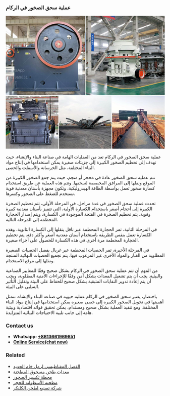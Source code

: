 <h3>عملية سحق الصخور في الركام</h3><img src='1701852526.jpg' alt=''><p>عملية سحق الصخور في الركام تعد من العمليات الهامة في صناعة البناء والإنشاء، حيث تهدف إلى تحطيم الصخور الكبيرة إلى جزيئات صغيرة يمكن استخدامها في إنتاج مواد البناء المختلفة، مثل الخرسانة والأسفلت والحصى.</p><p>تتم عملية سحق الصخور عادة في محجر أو منجم، حيث يتم جمع الصخور الكبيرة من الموقع ونقلها إلى المرافق المخصصة لسحقها. وتتم هذه العملية عن طريق استخدام كسارة صخور تعمل بواسطة الطاقة الهيدروليكية، وتكون مجهزة بأسنان معدنية قوية تستخدم للضغط على الصخور وكسرها.</p><p>تحدث عملية سحق الصخور في عدة مراحل. في المرحلة الأولى، تتم تحطيم الصخرة الكبيرة إلى أحجام أصغر باستخدام الكسارة الأولية، التي تتميز بأسنان معدنية كبيرة وقوية. يتم تحطيم الصخرة في الفتحة الموجودة في الكسارة، ويتم إصدار الحجارة المحطمة إلى المرحلة التالية.</p><p>في المرحلة الثانية، تمر الحجارة المحطمة عبر ناقل ينقلها إلى الكسارة الثانوية، وهذه الكسارة تعمل بنفس الطريقة باستخدام أسنان معدنية أصغر وأكثر دقة. يتم تحطيم الحجارة المحطمة مرة أخرى في هذه الكسارة للحصول على أجزاء صغيرة.</p><p>في المرحلة الأخيرة، تمر الحصيات المحطمة عبر غربال يفصل الحصيات الصغيرة المطلوبة من الغبار والمواد الأخرى غير المرغوب فيها. يتم تجميع الحصيات النهائية المنتجة ونقلها إلى موقع الاستخدام.</p><p>من المهم أن تتم عملية سحق الصخور في الركام بشكل صحيح وفقًا للمعايير الصناعية والبيئية. يجب أن يتم تشغيل المعدات بشكل آمن وفقًا للإجراءات الأمنية المطلوبة، ويجب أن يتم إعادة تدوير النفايات المتبقية بشكل صحيح للحفاظ على البيئة وتقليل التأثير السلبي على البيئة.</p><p>باختصار، يعتبر سحق الصخور في الركام عملية حيوية في صناعة البناء والإنشاء. تتمثل أهميتها في تحويل الصخور الكبيرة إلى حصى صغيرة يمكن استخدامها في إنتاج مواد البناء المختلفة. ومع تنفيذ العملية بشكل صحيح ومستدام، يمكن تحقيق فوائد اقتصادية وبيئية هامة إلى جانب تلبية الاحتياجات البنائية المتزايدة.</p><h3>Contact us</h3><ul><li><strong>Whatsapp:&nbsp;<a href="https://wa.me/8613661969651">+8613661969651</a></strong></li><li><a href="https://swt.shibang-china.com/?git&amp;zhl&amp;عملية سحق الصخور في الركام"><strong>Online Service(chat now)</strong></a></li></ul><h3>Related</h3><ul><li><a href='الفصل المغناطيسي لرمل خام الحديد.md'>الفصل المغناطيسي لرمل خام الحديد</a></li><li><a href='معدات طحن مسحوق المطحنة.md'>معدات طحن مسحوق المطحنة</a></li><li><a href='محطة تكسير الصخور.md'>محطة تكسير الصخور</a></li><li><a href='مطحنة الأسطوانة للحجر.md'>مطحنة الأسطوانة للحجر</a></li><li><a href='شركة تصنيع لطحن الكلنكر.md'>شركة تصنيع لطحن الكلنكر</a></li></ul>